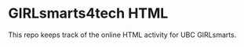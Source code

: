 GIRLsmarts4tech HTML
==========

This repo keeps track of the online HTML activity for UBC GIRLsmarts.
